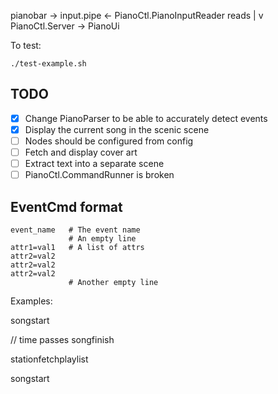 

pianobar -> input.pipe <- PianoCtl.PianoInputReader
                      reads         |
                                    v
                               PianoCtl.Server -> PianoUi

To test:

    ./test-example.sh

## TODO

- [x] Change PianoParser to be able to accurately detect events
- [x] Display the current song in the scenic scene
- [ ] Nodes should be configured from config
- [ ] Fetch and display cover art
- [ ] Extract text into a separate scene
- [ ] PianoCtl.CommandRunner is broken

## EventCmd format

```
event_name   # The event name
             # An empty line
attr1=val1   # A list of attrs
attr2=val2
attr2=val2
attr2=val2
             # Another empty line
```

Examples:

songstart

<song starting details>

// time passes
songfinish
<song finished details>

stationfetchplaylist
<fetched song>

songstart
<song starting details>
